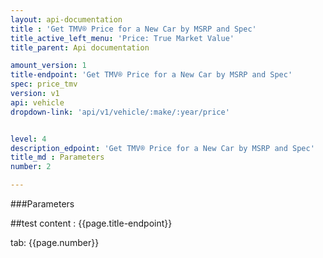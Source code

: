 ```yaml
---
layout: api-documentation
title : 'Get TMV® Price for a New Car by MSRP and Spec'
title_active_left_menu: 'Price: True Market Value'
title_parent: Api documentation

amount_version: 1
title-endpoint: 'Get TMV® Price for a New Car by MSRP and Spec'
spec: price_tmv
version: v1
api: vehicle
dropdown-link: 'api/v1/vehicle/:make/:year/price'


level: 4
description_edpoint: 'Get TMV® Price for a New Car by MSRP and Spec'
title_md : Parameters
number: 2

---
```


###Parameters

##test content : {{page.title-endpoint}} 

tab: {{page.number}}